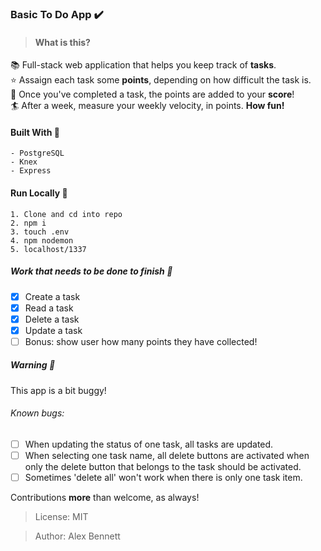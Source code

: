 ### Basic To Do App :heavy_check_mark:
> #### What is this?

:books:  Full-stack web application that helps you keep track of **tasks**.         
:star:  Assaign each task some **points**, depending on how difficult the task is.  
:tada:  Once you've completed a task, the points are added to your **score**!       
:surfer:  After a week, measure your weekly velocity, in points. **How fun!**   

#### Built With :wrench:
```
- PostgreSQL
- Knex 
- Express
```

#### Run Locally :rocket: 
```
1. Clone and cd into repo
2. npm i
3. touch .env
4. npm nodemon
5. localhost/1337
```
##### Work that needs to be done to finish :nut_and_bolt: 

- [x] Create a task
- [x] Read a task
- [x] Delete a task
- [x] Update a task
- [ ] Bonus: show user how many points they have collected!

##### Warning :bug:
This app is a bit buggy!
###### Known bugs:
- [ ] When updating the status of one task, all tasks are updated.
- [ ] When selecting one task name, all delete buttons are activated when only the delete button that belongs to the task should be activated.
- [ ] Sometimes 'delete all' won't work when there is only one task item.

Contributions **more** than welcome, as always!

>License: MIT

>Author: Alex Bennett
